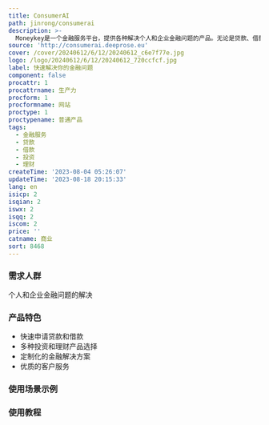 ```yaml
---
title: ConsumerAI
path: jinrong/consumerai
description: >-
  Moneykey是一个金融服务平台，提供各种解决个人和企业金融问题的产品。无论是贷款、借款、投资还是理财，Moneykey都能提供一站式解决方案。通过快速申请、简化流程和优质服务，Moneykey帮助用户快速解决各种金融问题。
source: 'http://consumerai.deeprose.eu'
cover: /cover/20240612/6/12/20240612_c6e7f77e.jpg
logo: /logo/20240612/6/12/20240612_720ccfcf.jpg
label: 快速解决你的金融问题
component: false
procattr: 1
procattrname: 生产力
procform: 1
procformname: 网站
proctype: 1
proctypename: 普通产品
tags:
  - 金融服务
  - 贷款
  - 借款
  - 投资
  - 理财
createTime: '2023-08-04 05:26:07'
updateTime: '2023-08-18 20:15:33'
lang: en
isicp: 2
isqian: 2
iswx: 2
isqq: 2
iscom: 2
price: ''
catname: 商业
sort: 8468
---
```




### 需求人群
个人和企业金融问题的解决

### 产品特色
- 快速申请贷款和借款
- 多种投资和理财产品选择
- 定制化的金融解决方案
- 优质的客户服务

### 使用场景示例


### 使用教程


  
